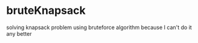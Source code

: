 # bruteKnapsack

solving knapsack problem using bruteforce algorithm because I can't do it any better
